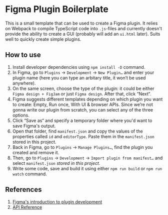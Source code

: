 # Figma Plugin Boilerplate

This is a small template that can be used to create a Figma plugin. It relies on Webpack to compile TypeScript code 
into `.js`-files and currently doesn't provide the ability to create a GUI (probably will add an `ui.html` later). Suits well to quickly create simple plugins. 

## How to use
1. Install developer dependencies using `npm install -D` command.
2. In Figma, go to `Plugins` → `Development` → `New Plugin…` and enter your plugin name (here you can type an arbitary title, it won’t be used anywhere). 
3. On the same screen, choose the type of the plugin: it could be either `Figma design + FigJam` or just `Figma design`. After that, click “Next“.
4. Figma suggests different templates depending on which plugin you want to create: Empty, Run once, With UI & browser APIs. Since we’re not gonna write our plugin from scratch, you can select any of the three options. 
5. Click “Save as“ and specify a temporary folder where you'd want to save Figma's output.
6. Open that folder, find `manifest.json` and copy the values of the properties called `id` and `editorType`. Paste them in the `manifest.json` stored in this project.
7. Back in Figma, go to `Plugins` → `Manage Plugins…`, find the plugin you created and remove it. 
8. Then, go to `Plugins` → `Development` → `Import plugin from manifest…` and select `manifest.json` *stored in this project*.
9.  Write some code, save and build it using either `npm run build` or `npm run watch` command.

## References
1. [Figma's introduction to plugin development](https://www.figma.com/plugin-docs/intro/)
2. [API Reference](https://www.figma.com/plugin-docs/api/api-overview/)